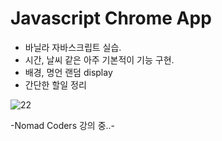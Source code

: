# Javascript Chrome App

- 바닐라 자바스크립트 실습.
- 시간, 날씨 같은 아주 기본적이 기능 구현. 
- 배경, 명언 랜덤 display
- 간단한 할일 정리


![22](https://user-images.githubusercontent.com/110772094/212124809-05c492e3-482b-49cb-8294-2f83195c1ad4.PNG)


-Nomad Coders 강의 중..-
